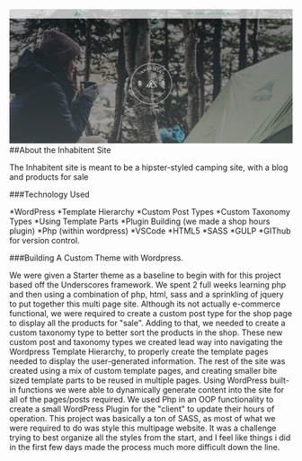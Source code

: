 <img src="./screenshot.png">
##About the Inhabitent Site

The Inhabitent site is meant to be a hipster-styled camping site, with a blog and products for sale

###Technology Used

  *WordPress 
  *Template Hierarchy
  *Custom Post Types
  *Custom Taxonomy Types
  *Using Template Parts
  *Plugin Building (we made a shop hours plugin)
  *Php (within wordpress)
  *VSCode
  *HTML5
  *SASS
  *GULP 
  *GIThub for version control.

###Building A Custom Theme with Wordpress.

We were given a Starter theme as a baseline to begin with for this project based off the Underscores framework. We spent 2 full weeks learning php and then using a combination of php, html, sass and a sprinkling of jquery to put together this multi page site. Although its not actually e-commerce functional, we were required to create a custom post type for the shop page to display all the products for "sale". Adding to that, we needed to create a custom taxonomy type to better sort the products in the shop. These new custom post and taxonomy types we created lead way into navigating the Wordpress Template Hierarchy, to properly create the template pages needed to display the user-generated information. The rest of the site was created using a mix of custom template pages, and creating smaller bite sized template parts to be reused in multiple pages. Using WordPress built-in functions we were able to dynamically generate content into the site for all of the pages/posts required. We used Php in an OOP functionality to create a small WordPress Plugin for the "client" to update their hours of operation. This project was basically a ton of SASS, as most of what we were required to do was style this multipage website. It was a challenge trying to best organize all the styles from the start, and I feel like things i did in the first few days made the process much more difficult down the line.

